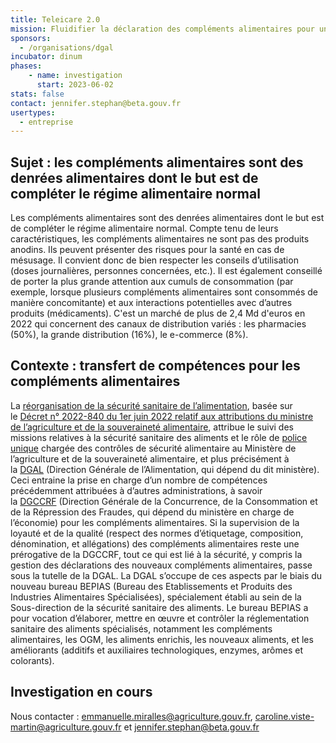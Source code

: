 ```yaml
---
title: Teleicare 2.0
mission: Fluidifier la déclaration des compléments alimentaires pour un meilleur respect de la réglementation et une transparence accrue au profit de la santé des consommateur-ices
sponsors: 
  - /organisations/dgal
incubator: dinum
phases:
    - name: investigation
      start: 2023-06-02
stats: false
contact: jennifer.stephan@beta.gouv.fr
usertypes:
  - entreprise
---
```


## Sujet : les compléments alimentaires sont des denrées alimentaires dont le but est de compléter le régime alimentaire normal

Les compléments alimentaires sont des denrées alimentaires dont le but est de compléter le régime alimentaire normal. Compte tenu de leurs caractéristiques, les compléments alimentaires ne sont pas des produits anodins. Ils peuvent présenter des risques pour la santé en cas de mésusage. Il convient donc de bien respecter les conseils d’utilisation (doses journalières, personnes concernées, etc.). Il est également conseillé de porter la plus grande attention aux cumuls de consommation (par exemple, lorsque plusieurs compléments alimentaires sont consommés de manière concomitante) et aux interactions potentielles avec d’autres produits (médicaments).
C'est un marché de plus de 2,4 Md d'euros en 2022 qui concernent des canaux de distribution variés : les pharmacies (50%), la grande distribution (16%), le e-commerce (8%). 

## Contexte : transfert de compétences pour les compléments alimentaires

La [réorganisation de la sécurité sanitaire de l’alimentation](https://www.vie-publique.fr/en-bref/287525-une-nouvelle-gouvernance-pour-la-securite-sanitaire-des-aliments#:~:text=Le), basée sur le [Décret n° 2022-840 du 1er juin 2022 relatif aux attributions du ministre de l’agriculture et de la souveraineté alimentaire](https://www.legifrance.gouv.fr/jorf/id/JORFTEXT000045848194), attribue le suivi des missions relatives à la sécurité sanitaire des aliments et le rôle de [police unique](https://agriculture.gouv.fr/securite-sanitaire-des-aliments-une-police-unique-pour-proteger-le-consommateur) chargée des contrôles de sécurité alimentaire au Ministère de l’agriculture et de la souveraineté alimentaire, et plus précisément à la [DGAL](https://agriculture.gouv.fr/mots-cles/dgal) (Direction Générale de l’Alimentation, qui dépend du dit ministère). Ceci entraine la prise en charge d’un nombre de compétences précédemment attribuées à d’autres administrations, à savoir la [DGCCRF](https://www.economie.gouv.fr/dgccrf) (Direction Générale de la Concurrence, de la Consommation et de la Répression des Fraudes, qui dépend du ministère en charge de l’économie) pour les compléments alimentaires.
Si la supervision de la loyauté et de la qualité (respect des normes d’étiquetage, composition, dénomination, et allégations) des compléments alimentaires reste une prérogative de la DGCCRF, tout ce qui est lié à la sécurité, y compris la gestion des déclarations des nouveaux compléments alimentaires, passe sous la tutelle de la DGAL. La DGAL s’occupe de ces aspects par le biais du nouveau bureau BEPIAS (Bureau des Etablissements et Produits des Industries Alimentaires Spécialisées), spécialement établi au sein de la Sous-direction de la sécurité sanitaire des aliments. Le bureau BEPIAS a pour vocation d’élaborer, mettre en œuvre et contrôler la réglementation sanitaire des aliments spécialisés, notamment les compléments alimentaires, les OGM, les aliments enrichis, les nouveaux aliments, et les améliorants (additifs et auxiliaires technologiques, enzymes, arômes et colorants).

## Investigation en cours

Nous contacter : emmanuelle.miralles@agriculture.gouv.fr, caroline.viste-martin@agriculture.gouv.fr et jennifer.stephan@beta.gouv.fr

